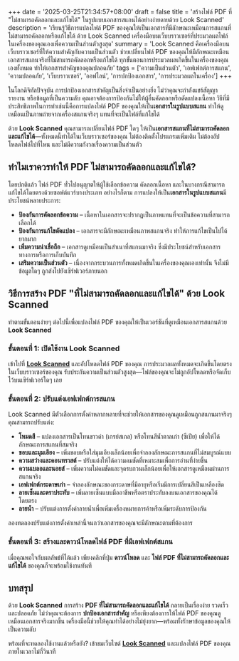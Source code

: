 +++
date = '2025-03-25T21:34:57+08:00'
draft = false
title = 'สร้างไฟล์ PDF ที่ "ไม่สามารถคัดลอกและแก้ไขได้" ในรูปแบบเอกสารสแกนได้อย่างง่ายดายด้วย Look Scanned'
description = 'เรียนรู้วิธีการแปลงไฟล์ PDF ของคุณให้เป็นเอกสารที่มีลักษณะเหมือนการสแกนที่ไม่สามารถคัดลอกหรือแก้ไขได้ ด้วย Look Scanned เครื่องมือบนเว็บบราวเซอร์ที่ประมวลผลไฟล์ในเครื่องของคุณเองเพื่อความเป็นส่วนตัวสูงสุด'
summary = 'Look Scanned คือเครื่องมือบนเว็บบราวเซอร์ที่ให้ความสำคัญกับความเป็นส่วนตัว ช่วยเปลี่ยนไฟล์ PDF ของคุณให้มีลักษณะเหมือนเอกสารสแกนจริงที่ไม่สามารถคัดลอกหรือแก้ไขได้ ทุกขั้นตอนการประมวลผลเกิดขึ้นในเครื่องของคุณเองทั้งหมด ทำให้เอกสารสำคัญของคุณปลอดภัย'
tags = ['ความเป็นส่วนตัว', 'เอฟเฟกต์การสแกน', 'ความปลอดภัย', 'เว็บบราวเซอร์', 'ออฟไลน์', 'การปกป้องเอกสาร', 'การประมวลผลในเครื่อง']
+++

ในโลกดิจิทัลปัจจุบัน การปกป้องเอกสารสำคัญเป็นสิ่งจำเป็นอย่างยิ่ง ไม่ว่าคุณจะกำลังแชร์สัญญา รายงาน หรือข้อมูลที่เป็นความลับ คุณอาจต้องการป้องกันไม่ให้ผู้อื่นคัดลอกหรือดัดแปลงเนื้อหา วิธีที่มีประสิทธิภาพในการทำเช่นนี้คือการแปลงไฟล์ PDF ของคุณให้เป็น**เอกสารในรูปแบบสแกน** ทำให้ดูเหมือนเป็นภาพถ่ายจากเครื่องสแกนจริงๆ แทนที่จะเป็นไฟล์ที่แก้ไขได้

ด้วย **Look Scanned** คุณสามารถเปลี่ยนไฟล์ PDF ใดๆ ให้เป็น**เอกสารสแกนที่ไม่สามารถคัดลอกและแก้ไขได้**—ทั้งหมดนี้ทำได้ในเว็บบราวเซอร์ของคุณ ไม่ต้องติดตั้งโปรแกรมเพิ่มเติม ไม่ต้องอัปโหลดไฟล์ไปที่ไหน และไม่มีความกังวลเรื่องความเป็นส่วนตัว

## ทำไมเราควรทำให้ PDF ไม่สามารถคัดลอกและแก้ไขได้?

โดยปกติแล้ว ไฟล์ PDF ทั่วไปอนุญาตให้ผู้ใช้เลือกข้อความ คัดลอกเนื้อหา และในบางกรณีสามารถแก้ไขได้โดยตรงด้วยซอฟต์แวร์บางประเภท อย่างไรก็ตาม การแปลงให้เป็น**เอกสารในรูปแบบสแกน**มีประโยชน์หลายประการ:

- **ป้องกันการคัดลอกข้อความ** – เนื้อหาในเอกสารจะปรากฏเป็นภาพแทนที่จะเป็นข้อความที่สามารถเลือกได้
- **ป้องกันการแก้ไขดัดแปลง** – เอกสารจะมีลักษณะเหมือนภาพสแกนจริง ทำให้การแก้ไขเป็นไปได้ยากมาก
- **เพิ่มความน่าเชื่อถือ** – เอกสารดูเหมือนเป็นสำเนาที่สแกนมาจริง ซึ่งมีประโยชน์สำหรับเอกสารทางการหรือการเก็บบันทึก
- **เสริมความเป็นส่วนตัว** – เนื่องจากกระบวนการทั้งหมดเกิดขึ้นในเครื่องของคุณเองเท่านั้น จึงไม่มีข้อมูลใดๆ ถูกส่งไปยังเซิร์ฟเวอร์ภายนอก

## วิธีการสร้าง PDF "ที่ไม่สามารถคัดลอกและแก้ไขได้" ด้วย Look Scanned

ทำตามขั้นตอนง่ายๆ ต่อไปนี้เพื่อแปลงไฟล์ PDF ของคุณให้เป็นเวอร์ชันที่ดูเหมือนเอกสารสแกนด้วย **Look Scanned**

### ขั้นตอนที่ 1: เปิดใช้งาน Look Scanned

เข้าไปที่ **[Look Scanned](https://lookscanned.io)** และอัปโหลดไฟล์ PDF ของคุณ การประมวลผลทั้งหมดจะเกิดขึ้นโดยตรงในเว็บบราวเซอร์ของคุณ รับประกันความเป็นส่วนตัวสูงสุด—ไฟล์ของคุณจะไม่ถูกอัปโหลดหรือจัดเก็บไว้บนเซิร์ฟเวอร์ใดๆ เลย

### ขั้นตอนที่ 2: ปรับแต่งเอฟเฟกต์การสแกน

Look Scanned มีตัวเลือกการตั้งค่าหลากหลายที่จะช่วยให้เอกสารของคุณดูเหมือนถูกสแกนมาจริงๆ คุณสามารถปรับแต่ง:

- **โหมดสี** – แปลงเอกสารเป็นโทนขาวดำ (เกรย์สเกล) หรือโทนสีน้ำตาลเก่า (ซีเปีย) เพื่อให้ได้ลักษณะการสแกนที่สมจริง
- **ขอบและมุมเอียง** – เพิ่มขอบหรือใส่มุมเอียงเล็กน้อยเพื่อจำลองลักษณะการสแกนที่ไม่สมบูรณ์แบบ
- **ความสว่างและคอนทราสต์** – ปรับแต่งให้ได้ความคมชัดที่เหมาะสมเพื่อการอ่านที่ง่ายขึ้น
- **ความเบลอและนอยส์** – เพิ่มความไม่คมชัดและจุดรบกวนเล็กน้อยเพื่อให้เอกสารดูเหมือนผ่านการสแกนจริง
- **เอฟเฟกต์กระดาษเก่า** – จำลองลักษณะของกระดาษที่มีอายุหรือเริ่มมีการเปลี่ยนสีเป็นเหลืองซีด
- **ลายเซ็นและตราประทับ** – เพิ่มลายเซ็นแบบมืออาชีพหรือตราประทับลงบนเอกสารของคุณได้โดยตรง
- **ลายน้ำ** – ปรับแต่งการตั้งค่าลายน้ำเพื่อเพิ่มเครื่องหมายการค้าหรือเพิ่มระดับการป้องกัน

ลองทดลองปรับแต่งการตั้งค่าเหล่านี้จนกว่าเอกสารของคุณจะมีลักษณะตามที่ต้องการ

### ขั้นตอนที่ 3: สร้างและดาวน์โหลดไฟล์ PDF ที่มีเอฟเฟกต์สแกน

เมื่อคุณพอใจกับผลลัพธ์ที่ได้แล้ว เพียงคลิกที่ปุ่ม **ดาวน์โหลด** และ **ไฟล์ PDF ที่ไม่สามารถคัดลอกและแก้ไขได้** ของคุณก็จะพร้อมใช้งานทันที

## บทสรุป

ด้วย **Look Scanned** การสร้าง **PDF ที่ไม่สามารถคัดลอกและแก้ไขได้** กลายเป็นเรื่องง่าย รวดเร็ว และปลอดภัย ไม่ว่าคุณจะต้องการ **ปกป้องเอกสารสำคัญ** หรือเพียงต้องการให้ไฟล์ PDF ของคุณดูเหมือนเอกสารจริงมากขึ้น เครื่องมือนี้ช่วยให้คุณทำได้อย่างไม่ยุ่งยาก—พร้อมทั้งรักษาข้อมูลของคุณให้เป็นความลับ

พร้อมที่จะทดลองใช้งานแล้วหรือยัง? เข้าชมเว็บไซต์ **[Look Scanned](https://lookscanned.io)** และแปลงไฟล์ PDF ของคุณภายในเวลาไม่กี่วินาที
